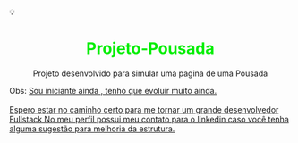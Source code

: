   💡<h1 align="center"><font color="\green\">Projeto-Pousada</font></h1>
  <p align="center"> Projeto desenvolvido para simular uma pagina de uma Pousada</p>
  
  Obs: <u>Sou iniciante ainda , tenho que evoluir muito ainda. <br></br>
   Espero estar no caminho certo para me tornar um grande desenvolvedor Fullstack
   No meu perfil possui meu contato para o linkedin caso você tenha alguma sugestão para melhoria da estrutura.</u>
